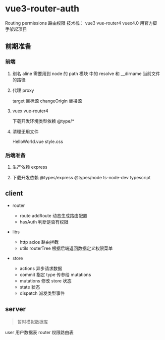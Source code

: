 # vue3-router-auth

Routing permissions 路由权限
技术栈： vue3 vue-router4 vuex4.0
用官方脚手架起项目

## 前期准备

### 前端

1. 别名 aline
   需要用到 node 的 path 模块 中的 resolve 和 \_\_dirname 当前文件的路径
2. 代理 proxy

   target 目标源
   changeOrigin 替换源

3. vuex vue-router4

   下载开发环境类型依赖 @type/\*

4. 清理无用文件

   HelloWorld.vue
   style.css

### 后端准备

1. 生产依赖
   express

2. 下载开发依赖
   @types/express
   @types/node
   ts-node-dev
   typescript

## client

- router

  - route addRoute 动态生成路由配置
  - hasAuth 判断是否有权限

- libs

  - http axios 路由拦截
  - utils routerTree 根据后端返回数据定义权限菜单

- store
  - actions 异步请求数据
  - commit 指定 type 传参给 mutations
  - mutations 修改 store 状态
  - state 状态
  - dispatch 派发类型事件

## server

> 暂时模拟数据库

user 用户数据表
router 权限路由表
